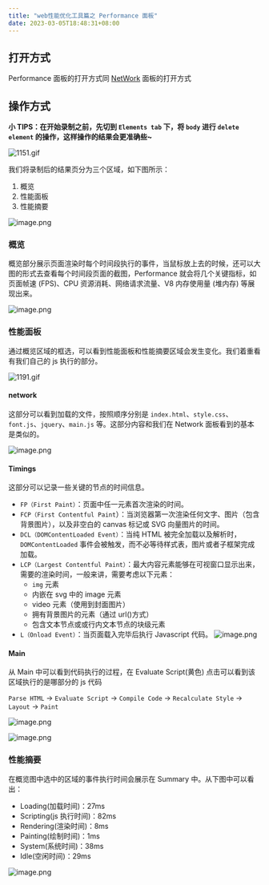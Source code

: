 ```yaml
---
title: "web性能优化工具篇之 Performance 面板"
date: 2023-03-05T18:48:31+08:00
---
```


## 打开方式

Performance 面板的打开方式同 [NetWork](https://juejin.cn/post/7026596541657776165#heading-0) 面板的打开方式

## 操作方式

**小 TIPS：在开始录制之前，先切到 `Elements tab` 下，将 `body` 进行 `delete element` 的操作，这样操作的结果会更准确些~**

![1151.gif](https://p3-juejin.byteimg.com/tos-cn-i-k3u1fbpfcp/a67658531e6c48b59c80a3325359860e~tplv-k3u1fbpfcp-zoom-in-crop-mark:4536:0:0:0.awebp?)

我们将录制后的结果页分为三个区域，如下图所示：

1. 概览
2. 性能面板
3. 性能摘要

![image.png](https://p6-juejin.byteimg.com/tos-cn-i-k3u1fbpfcp/086067ef42a54f5483b4961757a43a90~tplv-k3u1fbpfcp-zoom-in-crop-mark:4536:0:0:0.awebp?)

### 概览

概览部分展示页面渲染时每个时间段执行的事件，当鼠标放上去的时候，还可以大图的形式去查看每个时间段页面的截图，Performance 就会将几个关键指标，如页面帧速 (FPS)、CPU 资源消耗、网络请求流量、V8 内存使用量 (堆内存) 等展现出来。

![image.png](https://p9-juejin.byteimg.com/tos-cn-i-k3u1fbpfcp/f64c7655411a431f9d0054a680a5913c~tplv-k3u1fbpfcp-zoom-in-crop-mark:4536:0:0:0.awebp?)

### 性能面板

通过概览区域的框选，可以看到性能面板和性能摘要区域会发生变化。我们着重看有我们自己的 js 执行的部分。

![1191.gif](https://p9-juejin.byteimg.com/tos-cn-i-k3u1fbpfcp/02a16cdd20e44e858836c6ff09fd0d23~tplv-k3u1fbpfcp-zoom-in-crop-mark:4536:0:0:0.awebp?)

#### **network**

这部分可以看到加载的文件，按照顺序分别是 `index.html`、`style.css`、`font.js`、`jquery`、`main.js` 等。这部分内容和我们在 Network 面板看到的基本是类似的。

![image.png](https://p1-juejin.byteimg.com/tos-cn-i-k3u1fbpfcp/28f77dff95aa4bc0afb3b43a4f7876e9~tplv-k3u1fbpfcp-zoom-in-crop-mark:4536:0:0:0.awebp?)

#### **Timings**

这部分可以记录一些关键的节点的时间信息。

- `FP（First Paint）`：页面中任一元素首次渲染的时间。
- `FCP（First Contentful Paint`）：当浏览器第一次渲染任何文字、图片（包含背景图片），以及非空白的 canvas 标记或 SVG 向量图片的时间。
- `DCL（DOMContentLoaded Event）`：当纯 HTML 被完全加载以及解析时，`DOMContentLoaded` 事件会被触发，而不必等待样式表，图片或者子框架完成加载。
- `LCP（Largest Contentful Paint）`：最大内容元素能够在可视窗口显示出来，需要的渲染时间，一般来讲，需要考虑以下元素：
  - `img` 元素
  - 内嵌在 svg 中的 image 元素
  - video 元素（使用到封面图片）
  - 拥有背景图片的元素（通过 url()方式）
  - 包含文本节点或或行内文本节点的块级元素
- `L（Onload Event）`：当页面载入完毕后执行 Javascript 代码。 ![image.png](https://p3-juejin.byteimg.com/tos-cn-i-k3u1fbpfcp/bf0cb9faad68407fb70d0b7e6f5fb2ba~tplv-k3u1fbpfcp-zoom-in-crop-mark:4536:0:0:0.awebp?)

#### **Main**

从 Main 中可以看到代码执行的过程，在 Evaluate Script(黄色) 点击可以看到该区域执行的是哪部分的 js 代码

`Parse HTML` → `Evaluate Script` → `Compile Code` → `Recalculate Style` → `Layout` → `Paint`

![image.png](https://p3-juejin.byteimg.com/tos-cn-i-k3u1fbpfcp/287752a2e4204f99843dc40c14189851~tplv-k3u1fbpfcp-zoom-in-crop-mark:4536:0:0:0.awebp?)

![image.png](https://p1-juejin.byteimg.com/tos-cn-i-k3u1fbpfcp/0ee191c07c1d4eec961682354adb3c25~tplv-k3u1fbpfcp-zoom-in-crop-mark:4536:0:0:0.awebp?)

### 性能摘要

在概览图中选中的区域的事件执行时间会展示在 Summary 中。从下图中可以看出：

- Loading(加载时间)：27ms
- Scripting(js 执行时间)：82ms
- Rendering(渲染时间)：8ms
- Painting(绘制时间)：1ms
- System(系统时间)：38ms
- Idle(空闲时间)：29ms

![image.png](https://p9-juejin.byteimg.com/tos-cn-i-k3u1fbpfcp/b06a6761b0bd418c95de6f22c2351f22~tplv-k3u1fbpfcp-zoom-in-crop-mark:4536:0:0:0.awebp?)
